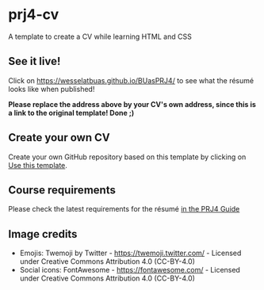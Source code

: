 # prj4-cv

A template to create a CV while learning HTML and CSS

## See it live!

Click on <https://wesselatbuas.github.io/BUasPRJ4/> to see what the résumé looks like when published!

 **Please replace the address above by your CV's own address, since this is a link to the original template! Done ;)**

## Create your own CV

Create your own GitHub repository based on this template by clicking on
[Use this template](https://github.com/buas-media-interactive/prj4-cv/generate).

## Course requirements

Please check the latest requirements for the résumé [in the PRJ4 Guide](https://buas-media-interactive.github.io/prj4-guide/checklist-individual.html)

## Image credits

- Emojis: Twemoji by Twitter - https://twemoji.twitter.com/ - Licensed under Creative Commons Attribution 4.0 (CC-BY-4.0)
- Social icons: FontAwesome - https://fontawesome.com/ - Licensed under Creative Commons Attribution 4.0 (CC-BY-4.0)
